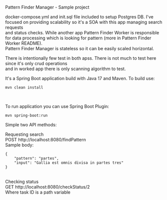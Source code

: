 Pattern Finder Manager - Sample project

docker-compose.yml and init.sql file included to setup Postgres DB.
I've focused on providing scalability so it's a SOA with this app managing search requests <br /> 
and status checks. While another app Pattern Finder Worker is responsible for data processing which is looking for pattern (more in Pattern Finder Worker README). <br />
Pattern Finder Manager is stateless so it can be easily scaled horizontal. <br />

There is intentionally few test in both apss. There is not much to test here since it's only crud operations <br /> 
and in worked app there is only scanning algorithm to test.

It's a Spring Boot application build with Java 17 and Maven.
To build use:

```
mvn clean install
```
<br />

To run application you can use Spring Boot Plugin:

```
mvn spring-boot:run
```

Simple two API methods:

Requesting search <br />
POST http://localhost:8080/findPattern <br />
Sample body:
```
{
    "pattern": "partes",
    "input": "Gallia est omnis divisa in partes tres"
}
```
<br />
Checking status <br />
GET http://localhost:8080/checkStatus/2  <br />
Where task ID is a path variable
